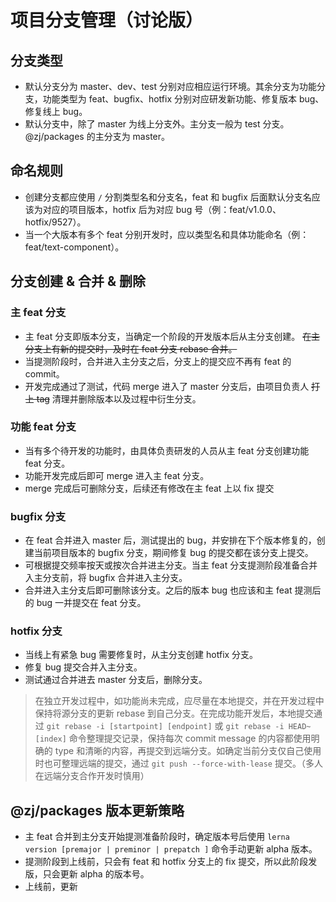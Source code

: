 # 项目分支管理（讨论版）

## 分支类型

- 默认分支分为 master、dev、test 分别对应相应运行环境。其余分支为功能分支，功能类型为 feat、bugfix、hotfix 分别对应研发新功能、修复版本 bug、修复线上 bug。
- 默认分支中，除了 master 为线上分支外。主分支一般为 test 分支。@zj/packages 的主分支为 master。

## 命名规则

- 创建分支都应使用 `/` 分割类型名和分支名，feat 和 bugfix 后面默认分支名应该为对应的项目版本，hotfix 后为对应 bug 号（例：feat/v1.0.0、hotfix/9527）。
- 当一个大版本有多个 feat 分别开发时，应以类型名和具体功能命名（例：feat/text-component）。

## 分支创建 & 合并 & 删除

### 主 feat 分支

- 主 feat 分支即版本分支，当确定一个阶段的开发版本后从主分支创建。 ~~在主分支上有新的提交时，及时在 feat 分支 rebase 合并。~~
- 当提测阶段时，合并进入主分支之后，分支上的提交应不再有 feat 的 commit。
- 开发完成通过了测试，代码 merge 进入了 master 分支后，由项目负责人 ~~打上 tag~~ 清理并删除版本以及过程中衍生分支。

### 功能 feat 分支

- 当有多个待开发的功能时，由具体负责研发的人员从主 feat 分支创建功能 feat 分支。
- 功能开发完成后即可 merge 进入主 feat 分支。
- merge 完成后可删除分支，后续还有修改在主 feat 上以 fix 提交

### bugfix 分支

- 在 feat 合并进入 master 后，测试提出的 bug，并安排在下个版本修复的，创建当前项目版本的 bugfix 分支，期间修复 bug 的提交都在该分支上提交。
- 可根据提交频率按天或按次合并进主分支。当主 feat 分支提测阶段准备合并入主分支前，将 bugfix 合并进入主分支。
- 合并进入主分支后即可删除该分支。之后的版本 bug 也应该和主 feat 提测后的 bug 一并提交在 feat 分支。

### hotfix 分支

- 当线上有紧急 bug 需要修复时，从主分支创建 hotfix 分支。
- 修复 bug 提交合并入主分支。
- 测试通过合并进去 master 分支后，删除分支。

> 在独立开发过程中，如功能尚未完成，应尽量在本地提交，并在开发过程中保持将源分支的更新 rebase 到自己分支。在完成功能开发后，本地提交通过 `git rebase -i [startpoint] [endpoint]` 或 `git rebase -i HEAD~[index]` 命令整理提交记录，保持每次 commit message 的内容都使用明确的 type 和清晰的内容，再提交到远端分支。如确定当前分支仅自己使用时也可整理远端的提交，通过 `git push --force-with-lease` 提交。（多人在远端分支合作开发时慎用）

## @zj/packages 版本更新策略

- 主 feat 合并到主分支开始提测准备阶段时，确定版本号后使用 `lerna version [premajor | preminor | prepatch ]` 命令手动更新 alpha 版本。
- 提测阶段到上线前，只会有 feat 和 hotfix 分支上的 fix 提交，所以此阶段发版，只会更新 alpha 的版本号。
- 上线前，更新
